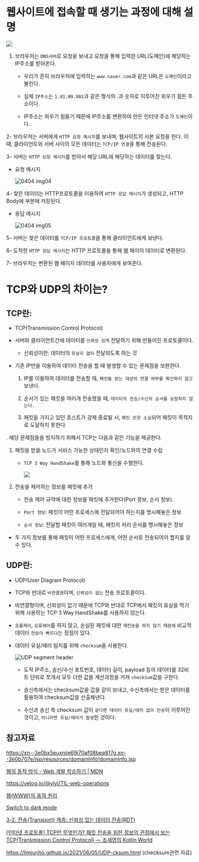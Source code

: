 # 웹사이트에 접속할 때 생기는 과정에 대해 설명

![](https://blog.kakaocdn.net/dn/bB27VM/btqInsHdO5P/p1x9GeFMhOc6b48Izwhdkk/img.png)

1. 브라우저는 `DNS서버`로 요청을 보내고 요청을 통해 입력한 URL(도메인)에 해당하는 IP주소를 받아온다.
   
   - 우리가 흔히 브라우저에 입력하는 `www.naver.com`과 같은 URL은 `도메인`이라고 불린다.
   
   - 실제 `IP주소`는 `1.81.00.001`과 같은 형식의 .과 숫자로 이루어진 외우기 힘든 주소이다.
   
   - IP주소는 외우기 힘들기 때문에 IP주소를 변환하여 만든 인터넷 주소가 `도메인`이다.

2- 브라우저는 서버에게 `HTTP 요청 메시지`를 보내며, 웹사이트의 사본 요청을 한다. 이 때, 클라이언트와 서버 사이의 모든 데이터는 `TCP/IP 연결`을 통해 전송된다.

3-  서버는 `HTTP 요청 메시지`를 받아서 해당 URL에 해당하는 데이터를 찾는다.

- 요청 메시지
  
  ![0404 img04](https://swimjiy.github.io/static/8a09e4775b60076a42f14a34daf61fb9/6ed10/0404_img04.png)

4- 찾은 데이터는 HTTP프로토콜을 이용하여 `HTTP 응답 메시지`가 생성되고, HTTP Body에 부분에 저장된다. 

- 응답 메시지
  
  ![0404 img05](https://swimjiy.github.io/static/32bcf42ae4ecfcccc4d807894a555da5/6ed10/0404_img05.png)

5- 서버는 찾은 데이터를 `TCP/IP 프로토콜`을 통해 클라이언트에게 보낸다.

6- 도착한 `HTTP 응답 메시지`는 HTTP 프로토콜을 통해 웹 페이지 데이터로 변환된다.

7- 브라우저는 변환된 웹 페이지 데이터를 사용자에게 보여준다.

# TCP와 UDP의 차이는?

## TCP란:

- TCP(Transmission Control Protocol)

- 서버와 클라이언트간에 데이터를 `신뢰성 있게` 전달하기 위해 만들어진 프로토콜이다.
  
  - 신뢰성이란: 데이터의 `유실이 없이` 전달되도록 하는 것

- 기존 IP만을 이용하여 데이터 전송을 할 때 발생할 수 있는 문제점을 보완한다.
  
  1. IP를 이용하여 데이터를 전송할 때, `패킷을 받는 대상의 연결 여부를 확인하지 않고` 보낸다.
  
  2. 순서가 있는 패킷을 여러개 전송했을 때, `데이터의 전송/수신의 순서를 보장하지 않는다.`
  
  3. 패킷을 가지고 있던 호스트가 강제 종료될 시, `패킷 또한 소실`되어 패킷이 목적지로 도달하지 못한다.

. 해당 문제점들을 방지하기 위해서 TCP는 다음과 같은 기능을 제공한다.

1. 패킷을 받을 노드가 서비스 가능한 상태인지 확인/노드와의 연결 수립
   
   - `TCP 3 Way HandShake`를 통해 노드와 통신을 수행한다.
     
     ![](https://img1.daumcdn.net/thumb/R1280x0/?scode=mtistory2&fname=https%3A%2F%2Fblog.kakaocdn.net%2Fdn%2FNHdDC%2Fbtq4qzFhnaG%2FpVZVWLM8S7ROCZvhaaiBDk%2Fimg.png)

2. 전송을 제어하는 정보를 패킷에 추가
   
   - 전송 제어 규약에 대한 정보를 패킷에 추가한다(Port 정보, 순서 정보).
   
   - `Port 정보`: 패킷이 어떤 프로세스에 전달되어야 하는지를 명시해놓은 정보
   
   - `순서 정보`: 전달할 패킷이 여러개일 때, 패킷의 처리 순서를 명시해놓은 정보
- 두 가지 정보를 통해 패킷이 어떤 프로세스에게, 어떤 순서로 전송되어야 할지를 알 수 있다.

## UDP란:

- UDP(User Diagram Protocol)

- TCP와 반대로 `비연결형`이며, `신뢰성이 없는` 전송 프로토콜이다.

- 비연결형이며, 신뢰성이 없기 때문에 TCP와 반대로 TCP에서 패킷의 유실을 막기 위해 사용하는 TCP 3 Way HandShake를 사용하지 않는다.

- `흐름제어`, `오류제어`를 하지 않고, 손실된 패킷에 대한 `재전송을 하지 않기 때문에` 비교적 데이터 `전송이 빠르다`는 장점이 있다.

- 데이터 유실/에러 탐지를 위해 `checksum`을 사용한다.
  
  ![UDP segment header](https://blog.kakaocdn.net/dn/3oJdT/btrbljO4lET/mq8qkOivmkGrL2jsLyMLeK/img.png)
  
  - 도착 IP주소, 송신/수신 포트번호, 데이터 길이, payload 등의 데이터를 32비트 단위로 쪼개서 모두 더한 값을 계산과정을 거쳐 `checksum`값을 구한다.
  
  - 송신측에서는 checksum값을 값을 같이 보내고, 수신측에서는 받은 데이터를 활용하여 checksum값을 산출해낸다.
  
  - 수신과 송신 측 checksum 값이 `같다면 데이터 유실/에러 없이 전송`이 이루어진 것이고, `아니라면 유실/에러가 발생`한 것이다.

## 참고자료

https://xn--3e0bx5euxnjje69i70af08bea817g.xn--3e0b707e/jsp/resources/domainInfo/domainInfo.jsp

[웹의 동작 방식 - Web 개발 학습하기 | MDN](https://developer.mozilla.org/ko/docs/Learn/Getting_started_with_the_web/How_the_Web_works)

https://velog.io/@ylyl/TIL-web-operations

[웹(WWW)의 동작 원리](https://all-young.tistory.com/21)

[Switch to dark mode](https://swimjiy.github.io/2020-04-04-web-http)

[3-2. 전송(Transport) 계층: 신뢰성 있는 데이터 전송(RDT)](https://dev-nicitis.tistory.com/27)

[[인터넷 프로토콜] TCP란 무엇인가? 패킷 전송을 위한 정보의 관점에서 보는 TCP(Transmission Control Protocol) — 조세영의 Kotlin World](https://kotlinworld.com/94)

https://limjunho.github.io/2021/06/05/UDP-cksum.html (checksum관련 자료)
